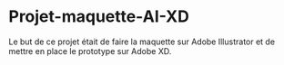 # Projet-maquette-AI-XD
Le but de ce projet était de faire la maquette sur Adobe Illustrator et de mettre en place le prototype sur Adobe XD.
